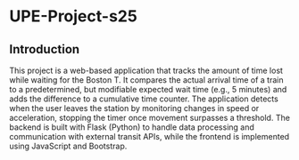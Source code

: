 # UPE-Project-s25

## Introduction
This project is a web-based application that tracks the amount of time lost while waiting for the Boston T. It compares the actual arrival time of a train to a predetermined, but modifiable expected wait time (e.g., 5 minutes) and adds the difference to a cumulative time counter. The application detects when the user leaves the station by monitoring changes in speed or acceleration, stopping the timer once movement surpasses a threshold. The backend is built with Flask (Python) to handle data processing and communication with external transit APIs, while the frontend is implemented using JavaScript and Bootstrap.
